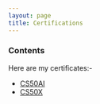 ```yaml
---
layout: page
title: Certifications
---
```


### Contents

<p>Here are my certificates:-</p>

- [CS50AI](/certifications/CS50AI.pdf)
- [CS50X](/certifications/CS50X.pdf)

